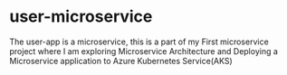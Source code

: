 # user-microservice
The user-app is a microservice, this is a part of my First microservice project where I am exploring Microservice Architecture and Deploying a Microservice application to Azure Kubernetes Service(AKS) 
